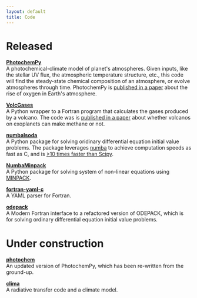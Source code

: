 ```yaml
---
layout: default
title: Code
---
```


# Released

[**PhotochemPy**](https://github.com/Nicholaswogan/PhotochemPy)<br />
A photochemical-climate model of planet's atmospheres. Given inputs, like the stellar UV flux, the atmospheric temperature structure, etc., this code will find the steady-state chemical composition of an atmosphere, or evolve atmospheres through time. PhotochemPy is [published in a paper](https://doi.org/10.1073/pnas.2205618119) about the rise of oxygen in Earth's atmosphere.

[**VolcGases**](https://github.com/Nicholaswogan/VolcGases)<br />
A Python wrapper to a Fortran program that calculates the gases produced by a volcano. The code was is [published in a paper](https://doi.org/DOI:10.3847/PSJ/abb99e) about whether volcanos on exoplanets can make methane or not.

[**numbalsoda**](https://github.com/Nicholaswogan/numblsoda)<br />
A Python package for solving oridinary differential equation initial value problems. The package leverages [numba](https://numba.pydata.org/) to achieve computation speeds as fast as C, and is [>10 times faster than Scipy](https://github.com/Nicholaswogan/numblsoda/tree/main/benchmark).

[**NumbaMinpack**](https://github.com/Nicholaswogan/NumbaMinpack)<br />
A Python package for solving system of non-linear equations using [MINPACK](https://en.wikipedia.org/wiki/MINPACK). 

[**fortran-yaml-c**](https://github.com/Nicholaswogan/fortran-yaml-c)<br />
A YAML parser for Fortran.

[**odepack**](https://github.com/Nicholaswogan/odepack)<br />
A Modern Fortran interface to a refactored version of ODEPACK, which is for solving ordinary differential equation initial value problems.

# Under construction

[**photochem**](https://github.com/Nicholaswogan/photochem)<br />
An updated version of PhotochemPy, which has been re-written from the ground-up.

[**clima**](https://github.com/Nicholaswogan/clima)<br />
A radiative transfer code and a climate model.
